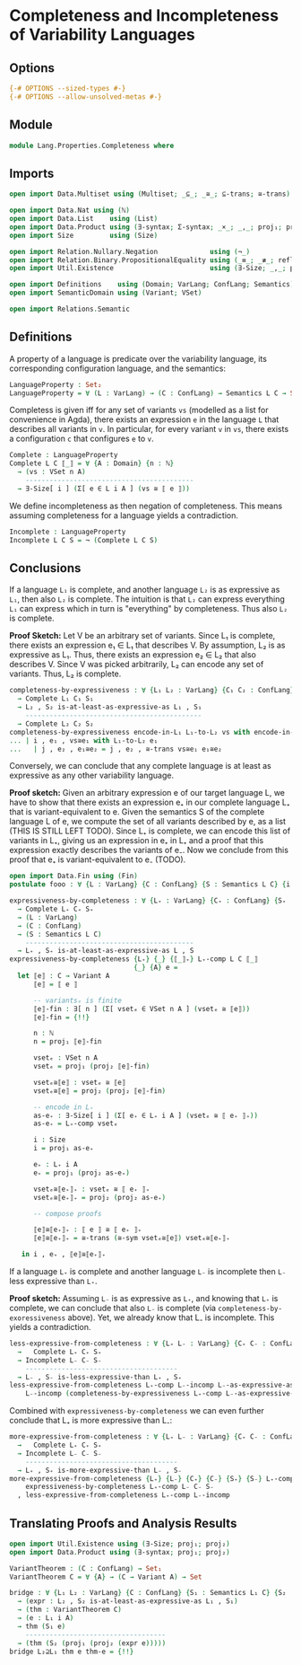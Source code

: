 # Completeness and Incompleteness of Variability Languages

## Options

```agda
{-# OPTIONS --sized-types #-}
{-# OPTIONS --allow-unsolved-metas #-}
```

## Module

```agda
module Lang.Properties.Completeness where
```

## Imports

```agda
open import Data.Multiset using (Multiset; _⊆_; _≅_; ⊆-trans; ≅-trans)

open import Data.Nat using (ℕ)
open import Data.List    using (List)
open import Data.Product using (∃-syntax; Σ-syntax; _×_; _,_; proj₁; proj₂)
open import Size         using (Size)

open import Relation.Nullary.Negation             using (¬_)
open import Relation.Binary.PropositionalEquality using (_≡_; _≢_; refl; trans; sym)
open import Util.Existence                        using (∃-Size; _,_; proj₁; proj₂)

open import Definitions    using (Domain; VarLang; ConfLang; Semantics)
open import SemanticDomain using (Variant; VSet)

open import Relations.Semantic
```

## Definitions

A property of a language is predicate over the variability language, its corresponding configuration language, and the semantics:
```agda
LanguageProperty : Set₂
LanguageProperty = ∀ (L : VarLang) → (C : ConfLang) → Semantics L C → Set₁
```

Completess is given iff for any set of variants `vs` (modelled as a list for convenience in Agda), there exists an expression `e` in the language `L` that describes all variants in `v`.
In particular, for every variant `v` in `vs`, there exists a configuration `c` that configures `e` to `v`.
```agda
Complete : LanguageProperty
Complete L C ⟦_⟧ = ∀ {A : Domain} {n : ℕ}
  → (vs : VSet n A)
    ------------------------------------------
  → ∃-Size[ i ] (Σ[ e ∈ L i A ] (vs ≅ ⟦ e ⟧))
```

We define incompleteness as then negation of completeness.
This means assuming completeness for a language yields a contradiction.
```agda
Incomplete : LanguageProperty
Incomplete L C S = ¬ (Complete L C S)
```

## Conclusions

If a language `L₁` is complete, and another language `L₂` is as expressive as `L₁`, then also `L₂` is complete.
The intuition is that `L₂` can express everything `L₁` can express which in turn is "everything" by completeness.
Thus also `L₂` is complete.

**Proof Sketch:**
Let V be an arbitrary set of variants.
Since L₁ is complete, there exists an expression e₁ ∈ L₁ that describes V.
By assumption, L₂ is as expressive as L₁.
Thus, there exists an expression e₂ ∈ L₂ that also describes V.
Since V was picked arbitrarily, L₂ can encode any set of variants.
Thus, L₂ is complete.
```agda
completeness-by-expressiveness : ∀ {L₁ L₂ : VarLang} {C₁ C₂ : ConfLang} {S₁ : Semantics L₁ C₁} {S₂ : Semantics L₂ C₂}
  → Complete L₁ C₁ S₁
  → L₂ , S₂ is-at-least-as-expressive-as L₁ , S₁
    --------------------------------------------
  → Complete L₂ C₂ S₂
completeness-by-expressiveness encode-in-L₁ L₁-to-L₂ vs with encode-in-L₁ vs
... | i , e₁ , vs≅e₁ with L₁-to-L₂ e₁
...   | j , e₂ , e₁≅e₂ = j , e₂ , ≅-trans vs≅e₁ e₁≅e₂
```

Conversely, we can conclude that any complete language is at least as expressive as any other variability language.

**Proof sketch:**
Given an arbitrary expression e of our target language L, we have to show that there exists an expression e₊ in our complete language L₊ that is variant-equivalent to e.
Given the semantics S of the complete language L of e, we compute the set of all variants described by e, as a list (THIS IS STILL LEFT TODO).
Since L₊ is complete, we can encode this list of variants in L₊, giving us an expression in e₊ in L₊ and a proof that this expression exactly describes the variants of e₋.
Now we conclude from this proof that e₊ is variant-equivalent to e₋ (TODO).
```agda
open import Data.Fin using (Fin)
postulate fooo : ∀ {L : VarLang} {C : ConfLang} {S : Semantics L C} {i : Size} {A : Domain} → (e : L i A) → ∃[ n ] (C → Fin n)

expressiveness-by-completeness : ∀ {L₊ : VarLang} {C₊ : ConfLang} {S₊ : Semantics L₊ C₊}
  → Complete L₊ C₊ S₊
  → (L : VarLang)
  → (C : ConfLang)
  → (S : Semantics L C)
    ------------------------------------------
  → L₊ , S₊ is-at-least-as-expressive-as L , S
expressiveness-by-completeness {L₊} {_} {⟦_⟧₊} L₊-comp L C ⟦_⟧
                               {_} {A} e =
  let ⟦e⟧ : C → Variant A
      ⟦e⟧ = ⟦ e ⟧

      -- variantsₑ is finite
      ⟦e⟧-fin : ∃[ n ] (Σ[ vsetₑ ∈ VSet n A ] (vsetₑ ≅ ⟦e⟧))
      ⟦e⟧-fin = {!!}

      n : ℕ
      n = proj₁ ⟦e⟧-fin

      vsetₑ : VSet n A
      vsetₑ = proj₁ (proj₂ ⟦e⟧-fin)

      vsetₑ≅⟦e⟧ : vsetₑ ≅ ⟦e⟧
      vsetₑ≅⟦e⟧ = proj₂ (proj₂ ⟦e⟧-fin)

      -- encode in L₊
      as-e₊ : ∃-Size[ i ] (Σ[ e₊ ∈ L₊ i A ] (vsetₑ ≅ ⟦ e₊ ⟧₊))
      as-e₊ = L₊-comp vsetₑ

      i : Size
      i = proj₁ as-e₊

      e₊ : L₊ i A
      e₊ = proj₁ (proj₂ as-e₊)

      vsetₑ≅⟦e₊⟧₊ : vsetₑ ≅ ⟦ e₊ ⟧₊
      vsetₑ≅⟦e₊⟧₊ = proj₂ (proj₂ as-e₊)

      -- compose proofs

      ⟦e⟧≅⟦e₊⟧₊ : ⟦ e ⟧ ≅ ⟦ e₊ ⟧₊
      ⟦e⟧≅⟦e₊⟧₊ = ≅-trans (≅-sym vsetₑ≅⟦e⟧) vsetₑ≅⟦e₊⟧₊

   in i , e₊ , ⟦e⟧≅⟦e₊⟧₊
```

If a language `L₊` is complete and another language `L₋` is incomplete then `L₋` less expressive than `L₊`.

**Proof sketch:**
Assuming `L₋` is as expressive as `L₊`, and knowing that `L₊` is complete, we can conclude that also `L₋` is complete (via `completeness-by-exoressiveness` above).
Yet, we already know that L₋ is incomplete.
This yields a contradiction.
```agda
less-expressive-from-completeness : ∀ {L₊ L₋ : VarLang} {C₊ C₋ : ConfLang} {S₊ : Semantics L₊ C₊} {S₋ : Semantics L₋ C₋}
  →   Complete L₊ C₊ S₊
  → Incomplete L₋ C₋ S₋
    --------------------------------------
  → L₋ , S₋ is-less-expressive-than L₊ , S₊
less-expressive-from-completeness L₊-comp L₋-incomp L₋-as-expressive-as-L₊ =
    L₋-incomp (completeness-by-expressiveness L₊-comp L₋-as-expressive-as-L₊)
```

Combined with `expressiveness-by-completeness` we can even further conclude that L₊ is more expressive than L₋:
```agda
more-expressive-from-completeness : ∀ {L₊ L₋ : VarLang} {C₊ C₋ : ConfLang} {S₊ : Semantics L₊ C₊} {S₋ : Semantics L₋ C₋}
  →   Complete L₊ C₊ S₊
  → Incomplete L₋ C₋ S₋
    --------------------------------------
  → L₊ , S₊ is-more-expressive-than L₋ , S₋
more-expressive-from-completeness {L₊} {L₋} {C₊} {C₋} {S₊} {S₋} L₊-comp L₋-incomp =
    expressiveness-by-completeness L₊-comp L₋ C₋ S₋
  , less-expressive-from-completeness L₊-comp L₋-incomp
```

## Translating Proofs and Analysis Results

```agda
open import Util.Existence using (∃-Size; proj₁; proj₂)
open import Data.Product using (∃-syntax; proj₁; proj₂)

VariantTheorem : (C : ConfLang) → Set₁
VariantTheorem C = ∀ {A} → (C → Variant A) → Set

bridge : ∀ {L₁ L₂ : VarLang} {C : ConfLang} {S₁ : Semantics L₁ C} {S₂ : Semantics L₂ C} {i} {A}
  → (expr : L₂ , S₂ is-at-least-as-expressive-as L₁ , S₁)
  → (thm : VariantTheorem C)
  → (e : L₁ i A)
  → thm (S₁ e)
    -----------------------------------
  → (thm (S₂ (proj₁ (proj₂ (expr e)))))
bridge L₂⊇L₁ thm e thm-e = {!!}
```
